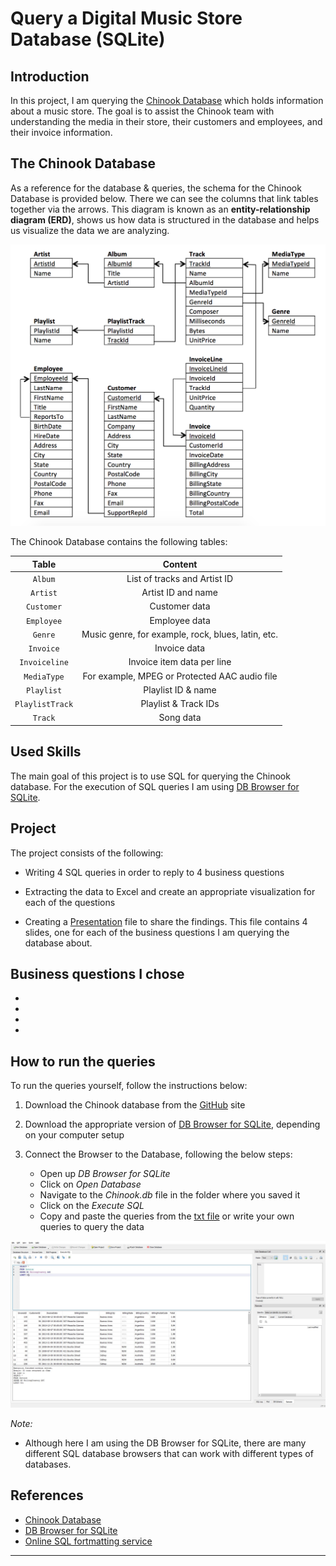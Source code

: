 # Query a Digital Music Store Database (SQLite)

## <b>Introduction</b><br>

In this project, I am querying the [Chinook Database](https://github.com/lerocha/chinook-database) which holds information about a music store. The goal is to assist the Chinook team with understanding the media in their store, their customers and employees, and their invoice information. 

## <b>The Chinook Database</b><br>

As a reference for the database & queries, the schema for the Chinook Database is provided below. There we can see the columns that link tables together via the arrows. This diagram is known as an <b>entity-relationship diagram (ERD)</b>, shows us how data is structured in the database and helps us visualize the data we are analyzing.

![Chinook Database Schema](https://github.com/dimikara/SQL-Query-a-DB/blob/main/chinook_db_schema.png)

The Chinook Database contains the following tables:

| Table | Content |
| :---: | :---: |
| `Album` | List of tracks and Artist ID |
| `Artist` | Artist ID and name |
| `Customer` | Customer data |
| `Employee` | Employee data |
| `Genre` | Music genre, for example, rock, blues, latin, etc. |
| `Invoice` | Invoice data |
| `Invoiceline` | Invoice item data per line |
| `MediaType` | For example, MPEG or Protected AAC audio file |
| `Playlist` | Playlist ID & name |
| `PlaylistTrack` | Playlist & Track IDs |
| `Track` | Song data |



## <b>Used Skills</b><br>

The main goal of this project is to use SQL for querying the Chinook database. For the execution of SQL queries I am using [DB Browser for SQLite](https://sqlitebrowser.org/dl/).



## <b>Project</b><br>

The project consists of the following:<br>

* Writing 4 SQL queries in order to reply to 4 business questions

* Extracting the data to Excel and create an appropriate visualization for each of the questions

* Creating a [Presentation]() file to share the findings. This file contains 4 slides, one for each of the business questions I am querying the database about.



## Business questions I chose

* 

* 

* 

* 



## <b>How to run the queries</b><br>

To run the queries yourself, follow the instructions below:

1. Download the Chinook database from the [GitHub](https://github.com/lerocha/chinook-database) site<br>

2. Download the appropriate version of [DB Browser for SQLite](https://sqlitebrowser.org/dl/), depending on your computer setup<br>

3. Connect the Browser to the Database, following the below steps:<br>
    - Open up _DB Browser for SQLite_
    - Click on _Open Database_
    - Navigate to the _Chinook.db_ file in the folder where you saved it
    - Click on the _Execute SQL_
    - Copy and paste the queries from the [txt file]() or write your own queries to query the data

![SQLite browser](https://github.com/dimikara/SQL-Query-a-DB/blob/main/SQLite_browser.JPG)


_Note:_

* Although here I am using the DB Browser for SQLite, there are many different SQL database browsers that can work with different types of databases.


## References

* [Chinook Database](https://github.com/lerocha/chinook-database)
* [DB Browser for SQLite](https://sqlitebrowser.org/dl/)
* [Online SQL fortmatting service](https://sqlformat.org/)

__________________________________________
